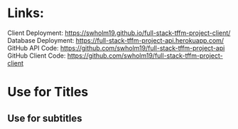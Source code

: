 # Links:
Client Deployment: https://swholm19.github.io/full-stack-tffm-project-client/
Database Deployment: https://full-stack-tffm-project-api.herokuapp.com/
GitHub API Code: https://github.com/swholm19/full-stack-tffm-project-api
GitHub Client Code: https://github.com/swholm19/full-stack-tffm-project-client

# Use for Titles

## Use for subtitles
